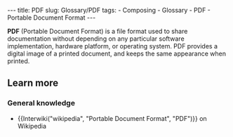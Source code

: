 --- title: PDF slug: Glossary/PDF tags: - Composing - Glossary - PDF - Portable Document Format ---

**PDF** (Portable Document Format) is a file format used to share documentation without depending on any particular software implementation, hardware platform, or operating system. PDF provides a digital image of a printed document, and keeps the same appearance when printed.

Learn more
----------

### General knowledge

-   {{Interwiki("wikipedia", "Portable Document Format", "PDF")}} on Wikipedia
